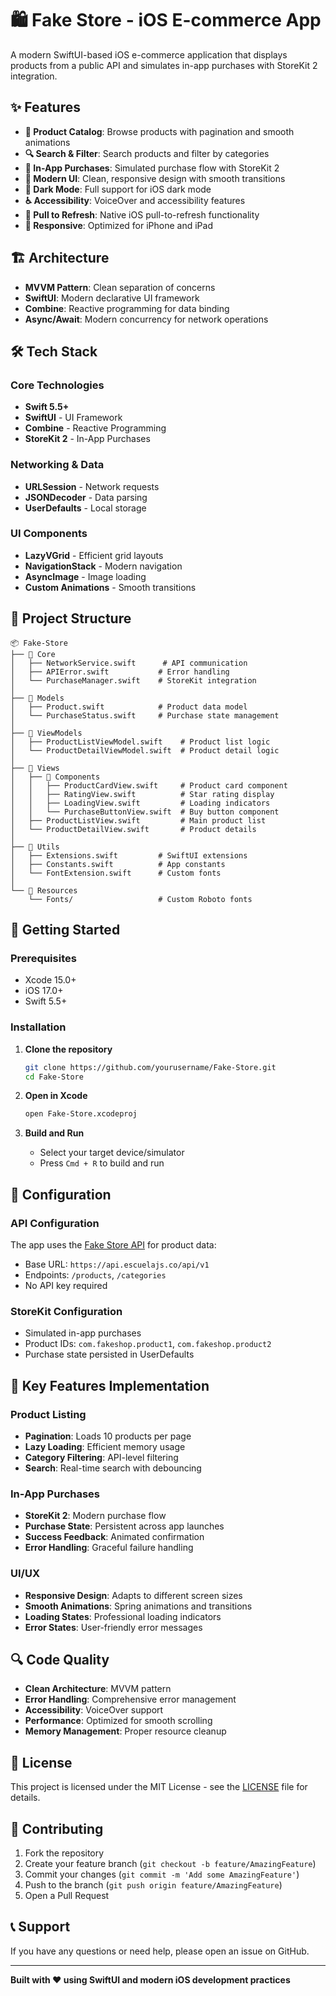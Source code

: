 # 🛍️ Fake Store - iOS E-commerce App

A modern SwiftUI-based iOS e-commerce application that displays products from a public API and simulates in-app purchases with StoreKit 2 integration.

## ✨ Features

- **📱 Product Catalog**: Browse products with pagination and smooth animations
- **🔍 Search & Filter**: Search products and filter by categories
- **🛒 In-App Purchases**: Simulated purchase flow with StoreKit 2
- **🎨 Modern UI**: Clean, responsive design with smooth transitions
- **🌙 Dark Mode**: Full support for iOS dark mode
- **♿ Accessibility**: VoiceOver and accessibility features
- **🔄 Pull to Refresh**: Native iOS pull-to-refresh functionality
- **📱 Responsive**: Optimized for iPhone and iPad

## 🏗️ Architecture

- **MVVM Pattern**: Clean separation of concerns
- **SwiftUI**: Modern declarative UI framework
- **Combine**: Reactive programming for data binding
- **Async/Await**: Modern concurrency for network operations

## 🛠️ Tech Stack

### Core Technologies
- **Swift 5.5+**
- **SwiftUI** - UI Framework
- **Combine** - Reactive Programming
- **StoreKit 2** - In-App Purchases

### Networking & Data
- **URLSession** - Network requests
- **JSONDecoder** - Data parsing
- **UserDefaults** - Local storage

### UI Components
- **LazyVGrid** - Efficient grid layouts
- **NavigationStack** - Modern navigation
- **AsyncImage** - Image loading
- **Custom Animations** - Smooth transitions

## 📁 Project Structure

```
📦 Fake-Store
├── 📁 Core
│   ├── NetworkService.swift      # API communication
│   ├── APIError.swift           # Error handling
│   └── PurchaseManager.swift    # StoreKit integration
│
├── 📁 Models
│   ├── Product.swift            # Product data model
│   └── PurchaseStatus.swift     # Purchase state management
│
├── 📁 ViewModels
│   ├── ProductListViewModel.swift    # Product list logic
│   └── ProductDetailViewModel.swift  # Product detail logic
│
├── 📁 Views
│   ├── 📁 Components
│   │   ├── ProductCardView.swift     # Product card component
│   │   ├── RatingView.swift          # Star rating display
│   │   ├── LoadingView.swift         # Loading indicators
│   │   └── PurchaseButtonView.swift  # Buy button component
│   ├── ProductListView.swift         # Main product list
│   └── ProductDetailView.swift       # Product details
│
├── 📁 Utils
│   ├── Extensions.swift         # SwiftUI extensions
│   ├── Constants.swift          # App constants
│   └── FontExtension.swift      # Custom fonts
│
└── 📁 Resources
    └── Fonts/                   # Custom Roboto fonts
```

## 🚀 Getting Started

### Prerequisites
- Xcode 15.0+
- iOS 17.0+
- Swift 5.5+

### Installation

1. **Clone the repository**
   ```bash
   git clone https://github.com/yourusername/Fake-Store.git
   cd Fake-Store
   ```

2. **Open in Xcode**
   ```bash
   open Fake-Store.xcodeproj
   ```

3. **Build and Run**
   - Select your target device/simulator
   - Press `Cmd + R` to build and run

## 🔧 Configuration

### API Configuration
The app uses the [Fake Store API](https://api.escuelajs.co/api/v1) for product data:
- Base URL: `https://api.escuelajs.co/api/v1`
- Endpoints: `/products`, `/categories`
- No API key required

### StoreKit Configuration
- Simulated in-app purchases
- Product IDs: `com.fakeshop.product1`, `com.fakeshop.product2`
- Purchase state persisted in UserDefaults

## 🎯 Key Features Implementation

### Product Listing
- **Pagination**: Loads 10 products per page
- **Lazy Loading**: Efficient memory usage
- **Category Filtering**: API-level filtering
- **Search**: Real-time search with debouncing

### In-App Purchases
- **StoreKit 2**: Modern purchase flow
- **Purchase State**: Persistent across app launches
- **Success Feedback**: Animated confirmation
- **Error Handling**: Graceful failure handling

### UI/UX
- **Responsive Design**: Adapts to different screen sizes
- **Smooth Animations**: Spring animations and transitions
- **Loading States**: Professional loading indicators
- **Error States**: User-friendly error messages

## 🔍 Code Quality

- **Clean Architecture**: MVVM pattern
- **Error Handling**: Comprehensive error management
- **Accessibility**: VoiceOver support
- **Performance**: Optimized for smooth scrolling
- **Memory Management**: Proper resource cleanup

## 📄 License

This project is licensed under the MIT License - see the [LICENSE](LICENSE) file for details.

## 🤝 Contributing

1. Fork the repository
2. Create your feature branch (`git checkout -b feature/AmazingFeature`)
3. Commit your changes (`git commit -m 'Add some AmazingFeature'`)
4. Push to the branch (`git push origin feature/AmazingFeature`)
5. Open a Pull Request

## 📞 Support

If you have any questions or need help, please open an issue on GitHub.

---

**Built with ❤️ using SwiftUI and modern iOS development practices** 
